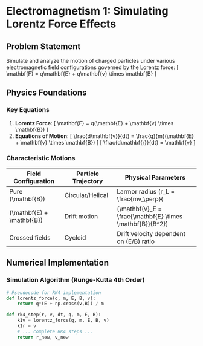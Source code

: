# Electromagnetism 1: Simulating Lorentz Force Effects

## Problem Statement
Simulate and analyze the motion of charged particles under various electromagnetic field configurations governed by the Lorentz force:
\[
\mathbf{F} = q\mathbf{E} + q\mathbf{v} \times \mathbf{B}
\]

## Physics Foundations

### Key Equations
1. **Lorentz Force**:
   \[
   \mathbf{F} = q(\mathbf{E} + \mathbf{v} \times \mathbf{B})
   \]
2. **Equations of Motion**:
   \[
   \frac{d\mathbf{v}}{dt} = \frac{q}{m}(\mathbf{E} + \mathbf{v} \times \mathbf{B})
   \]
   \[
   \frac{d\mathbf{r}}{dt} = \mathbf{v}
   \]

### Characteristic Motions
| Field Configuration | Particle Trajectory | Physical Parameters |
|---------------------|---------------------|---------------------|
| Pure \(\mathbf{B}\) | Circular/Helical | Larmor radius \(r_L = \frac{mv_\perp}{|q|B}\) |
| \(\mathbf{E} + \mathbf{B}\) | Drift motion | \(\mathbf{v}_E = \frac{\mathbf{E} \times \mathbf{B}}{B^2}\) |
| Crossed fields | Cycloid | Drift velocity dependent on \(E/B\) ratio |

## Numerical Implementation

### Simulation Algorithm (Runge-Kutta 4th Order)
```python
# Pseudocode for RK4 implementation
def lorentz_force(q, m, E, B, v):
    return q*(E + np.cross(v,B)) / m

def rk4_step(r, v, dt, q, m, E, B):
    k1v = lorentz_force(q, m, E, B, v)
    k1r = v
    # ... complete RK4 steps ...
    return r_new, v_new